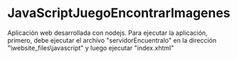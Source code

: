 # JavaScriptJuegoEncontrarImagenes
Aplicación web desarrollada con nodejs. Para ejecutar la aplicación, primero, debe ejecutar el archivo "servidorEncuentralo" en la dirección "\website_files\javascript" y luego ejecutar "index.xhtml"

